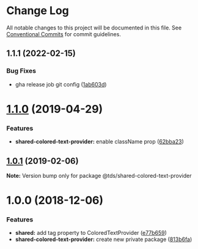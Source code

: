 # Change Log

All notable changes to this project will be documented in this file.
See [Conventional Commits](https://conventionalcommits.org) for commit guidelines.

## 1.1.1 (2022-02-15)


### Bug Fixes

* gha release job git config ([1ab603d](https://github.com/telus/tds-core-test/commit/1ab603d68c36219b0711fc353bc2515b64712ca9))





# [1.1.0](https://github.com/telus/tds-core/compare/@tds/shared-colored-text-provider@1.0.1...@tds/shared-colored-text-provider@1.1.0) (2019-04-29)


### Features

* **shared-colored-text-provider:** enable className prop ([62bba23](https://github.com/telus/tds-core/commit/62bba23))





## [1.0.1](https://github.com/telus/tds-core/compare/@tds/shared-colored-text-provider@1.0.0...@tds/shared-colored-text-provider@1.0.1) (2019-02-06)

**Note:** Version bump only for package @tds/shared-colored-text-provider





<a name="1.0.0"></a>
# 1.0.0 (2018-12-06)


### Features

* **shared:** add tag property to ColoredTextProvider ([e77b659](https://github.com/telus/tds-core/commit/e77b659))
* **shared-colored-text-provider:** create new private package ([813b6fa](https://github.com/telus/tds-core/commit/813b6fa))
